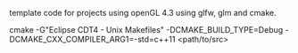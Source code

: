 template code for projects using openGL 4.3 using glfw, glm and cmake.

cmake -G"Eclipse CDT4 - Unix Makefiles" -DCMAKE_BUILD_TYPE=Debug -DCMAKE_CXX_COMPILER_ARG1=-std=c++11 <path/to/src>
